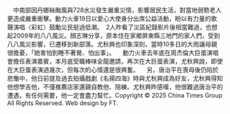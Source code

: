 　中南部因丹娜絲颱風與728水災發生嚴重災情，影響居民生活，對當地弱勢老人更造成嚴重衝擊。動力火車19日以愛心大使身分出席公益活動，盼以有力量的歌聲演唱〈彩虹〉鼓勵災民挺過低潮。　2人昨看了災區紀錄影片後相當難過，也想起2009年的八八風災。顏志琳分享，原本住在家鄉屏東縣三地門的家人們，受到八八風災影響，已遷移到新部落。尤秋興也印象深刻，當時10多日的大雨讓母親很擔憂，「她害怕到睡不著覺、怕出事」。
　動力火車去年底在周杰倫大巨蛋演唱會擔任表演嘉賓，本月底受職棒味全龍邀請，再次在大巨蛋表演，尤秋興說，即使在大巨蛋表演過幾次，但每次的心情還是很興奮。
　另，唐治平在喪母後仍陷於悲慟中，他日前提及過去拍攝戲劇《名揚四海》時與尤秋興成為好友，尤秋興得知他想學吉他，不僅推薦店家還親自教他、陪練。尤秋興昨感嘆，他很難過唐治平的遭遇，有任何需要，他一定會盡力幫忙。Copyright © 2025 China Times Group All Rights Reserved. Web design by FT.